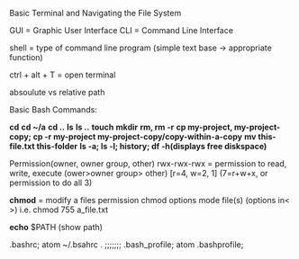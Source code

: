 Basic Terminal and Navigating the File System

GUI = Graphic User Interface
CLI = Command Line Interface

shell = type of command line program (simple text base -> appropriate function)

ctrl + alt + T = open terminal	

absoulute vs relative path


Basic Bash Commands:

**cd**
**cd ~/a**
**cd ..**
**ls**
**ls ..**
**touch**
**mkdir**
**rm, rm -r**
**cp my-project, my-project-copy; cp -r my-project my-project-copy/copy-within-a-copy**
**mv this-file.txt this-folder**
**ls -a; ls -l; history; df -h(displays free diskspace)**

Permission(owner, owner group, other)
rwx-rwx-rwx = permission to read, write, execute (ower>owner group> other) [r=4, w=2, 1] (7=r+w+x, or permission to do all 3)

**chmod** = modify a files permission
chmod options mode file(s) (options in< >)
i.e. chmod 755 a_file.txt

**echo** $PATH (show path)

.bashrc; atom ~/.bsahrc . ;;;;;;; .bash_profile; atom .bashprofile;